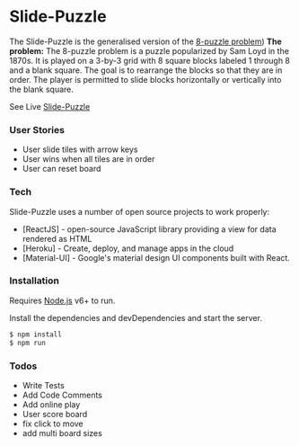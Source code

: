 # Slide-Puzzle
The Slide-Puzzle is the generalised version of the [8-puzzle problem](https://en.wikipedia.org/wiki/15_puzzle))
**The problem:** The 8-puzzle problem is a puzzle popularized by Sam Loyd in the 1870s. It is played on a 3-by-3 grid with 8 square blocks labeled 1 through 8 and a blank square. The goal is to rearrange the blocks so that they are in order. The player is permitted to slide blocks horizontally or vertically into the blank square.


See Live [Slide-Puzzle](https://character-frequency.herokuapp.com/)

### User Stories
- User slide tiles with arrow keys
- User wins when all tiles are in order
- User can reset board


### Tech

Slide-Puzzle uses a number of open source projects to work properly:

* [ReactJS] - open-source JavaScript library providing a view for data rendered as HTML
* [Heroku] - Create, deploy, and manage apps in the cloud
* [Material-UI] - Google's material design UI components built with React.

### Installation

Requires [Node.js](https://nodejs.org/) v6+ to run.

Install the dependencies and devDependencies and start the server.

```sh
$ npm install
$ npm run
```

### Todos
 - Write Tests
 - Add Code Comments
 - Add online play
 - User score board
 - fix click to move
 - add multi board sizes
